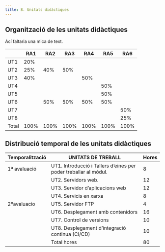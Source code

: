 ```yaml
---
title: 8. Unitats didàctiques
---
```


## Organització de les unitats didàctiques

Ací faltaria una mica de text.

|            | RA1  | RA2  | RA3  | RA4  | RA5  | RA6  |
|------------|------|------|------|------|------|------|
| UT1        | 20%  |      |      |      |      |      |
| UT2        | 25%  | 40%  | 50%  |      |      |      |
| UT3        | 40%  |      |      | 50%  |      |      |
| UT4        |      |      |      |      | 50%  |      |
| UT5        |      |      |      |      | 50%  |      |
| UT6        |      | 50%  | 50%  | 50%  | 50%  |      |
| UT7        |      |      |      |      |      | 50%  |
| UT8        |      |      |      |      |      | 25%  |
| Total      | 100% | 100% | 100% | 100% | 100% | 100% |


## Distribució temporal de les unitats didàctiques


| Temporalització | UNITATS DE TREBALL | Hores |
|--------------|--------------|--------------|
| 1ª avaluació | UT1. Introducció i Tallers d’eines per poder treballar al mòdul. | 8 |
| | UT2. Servidors web. | 12 |
| | UT3. Servidor d’aplicacions web | 12 |
| | UT4. Servicis en xarxa | 8 |
| 2ºavaluacio | UT5. Servidor FTP | 4 |
| | UT6. Desplegament amb contenidors | 16 |
| | UT7. Control de versions | 10 |
| | UT8. Desplegament d’integració continua (CI/CD) | 10 |
| | Total hores | 80 


